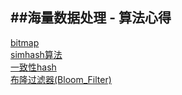 ##海量数据处理 - 算法心得
--------------- 
[bitmap](bitmap.md)  
[simhash算法](simhash.md)  
[一致性hash](okhash.md)    
[布隆过滤器(Bloom_Filter)](Bloom_Filter.md)   
